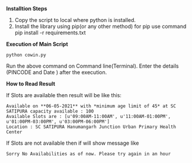 **Installtion Steps**
1. Copy the script to local where python is installed.
2. Install the library using pip(or any other method) for pip use command pip install -r requirements.txt

**Execution of Main Script**

    python cowin.py

Run the above command on Command line(Terminal). Enter the details (PINCODE and Date ) after the execution.

**How to Read Result**

If Slots are available then result will be like this:
```
Available on **06-05-2021** with *minimum age limit of 45* at SC SATIPURA capacity available : 100
Available Slots are : [u'09:00AM-11:00AM', u'11:00AM-01:00PM', u'01:00PM-03:00PM', u'03:00PM-06:00PM']
Location : SC SATIPURA Hanumangarh Junction Urban Primary Health Center
```

If Slots are not available then if will show message like
```
Sorry No Availabilities as of now. Please try again in an hour
```
